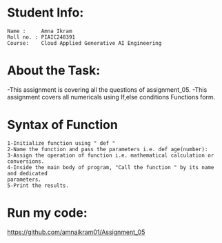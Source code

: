 # Student Info:
    Name :     Amna Ikram
    Roll no. : PIAIC248391
    Course:    Cloud Applied Generative AI Engineering

# About the Task:
 -This assignment is covering all the questions of  assignment_05.
 -This assignment covers all numericals using If,else conditions      Functions form.

 # Syntax of Function
    1-Initialize function using " def " 
    2-Name the function and pass the parameters i.e. def age(number):
    3-Assign the operation of function i.e. mathematical calculation or conversions.
    4-Inside the main body of program, "Call the function " by its name and dedicated
    parameters.
    5-Print the results.

# Run my code:
  https://github.com/amnaikram01/Assignment_05